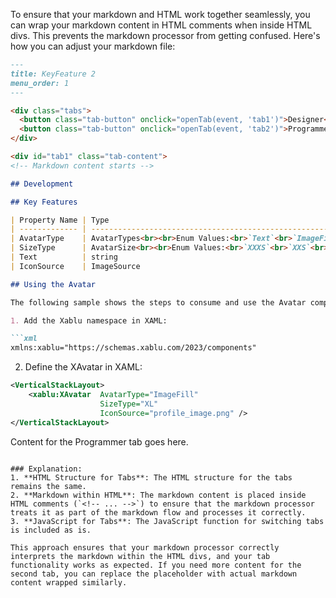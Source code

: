To ensure that your markdown and HTML work together seamlessly, you can wrap your markdown content in HTML comments when inside HTML divs. This prevents the markdown processor from getting confused. Here's how you can adjust your markdown file:

```markdown
---
title: KeyFeature 2
menu_order: 1
---

<div class="tabs">
  <button class="tab-button" onclick="openTab(event, 'tab1')">Designer</button>
  <button class="tab-button" onclick="openTab(event, 'tab2')">Programmer</button>
</div>

<div id="tab1" class="tab-content">
<!-- Markdown content starts -->

## Development

## Key Features

| Property Name | Type                                                                                                                 | Default         | Description                                                                                                       |
| ------------- | -------------------------------------------------------------------------------------------------------------------- | --------------- | ----------------------------------------------------------------------------------------------------------------- |
| AvatarType    | AvatarTypes<br><br>Enum Values:<br>`Text`<br>`ImageFit`<br>`ImageFill`                                               | Text            | Sets the type of the Avatar.                                                                                      |
| SizeType      | AvatarSize<br><br>Enum Values:<br>`XXXS`<br>`XXS`<br>`XS`<br>`S`<br>`M`<br>`L`<br>`XL`<br>`XXL`<br>`XXXL`<br>`XXXXL` | M               | Sets the size of the Avatar.<br> Note: SizeType `XXXS` is not supported in combination with AvatarType `ImageFit` |
| Text          | string                                                                                                               | default(string) | Sets the text of the avatar component when the AvatarType is `Text`                                               |
| IconSource    | ImageSource                                                                                                          | null            | The source for the image that is displayed when AvatarType is `ImageFit` or `ImageFill`                           |

## Using the Avatar

The following sample shows the steps to consume and use the Avatar component.

1. Add the Xablu namespace in XAML:

```xml
xmlns:xablu="https://schemas.xablu.com/2023/components"
```

2. Define the XAvatar in XAML:

```xml
<VerticalStackLayout>
    <xablu:XAvatar  AvatarType="ImageFill"
                    SizeType="XL"
                    IconSource="profile_image.png" />
</VerticalStackLayout>
```

<!-- Markdown content ends -->
</div>

<div id="tab2" class="tab-content">
<!-- Placeholder for second tab -->
<p>Content for the Programmer tab goes here.</p>
</div>

<script>
function openTab(evt, tabName) {
  var i, tabcontent, tabbuttons;
  tabcontent = document.getElementsByClassName("tab-content");
  for (i = 0; i < tabcontent.length; i++) {
    tabcontent[i].style.display = "none";
  }
  tabbuttons = document.getElementsByClassName("tab-button");
  for (i = 0; i < tabbuttons.length; i++) {
    tabbuttons[i].className = tabbuttons[i].className.replace(" active", "");
  }
  document.getElementById(tabName).style.display = "block";
  evt.currentTarget.className += " active";
}
</script>
```

### Explanation:
1. **HTML Structure for Tabs**: The HTML structure for the tabs remains the same.
2. **Markdown within HTML**: The markdown content is placed inside HTML comments (`<!-- ... -->`) to ensure that the markdown processor treats it as part of the markdown flow and processes it correctly.
3. **JavaScript for Tabs**: The JavaScript function for switching tabs is included as is.

This approach ensures that your markdown processor correctly interprets the markdown within the HTML divs, and your tab functionality works as expected. If you need more content for the second tab, you can replace the placeholder with actual markdown content wrapped similarly.

